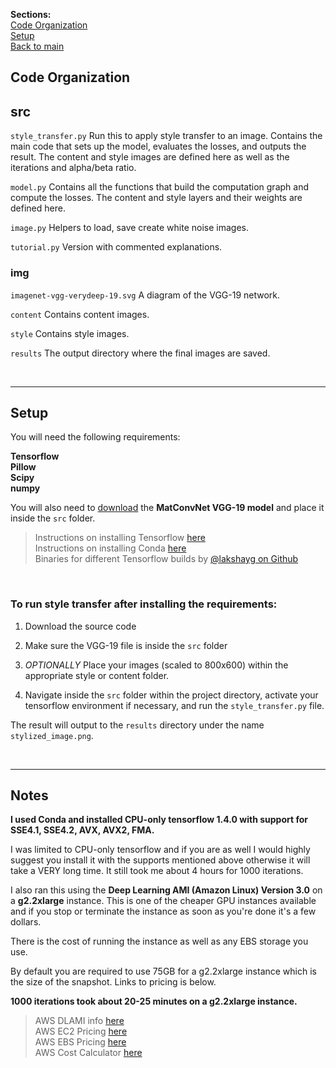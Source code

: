 **Sections:**  
[Code Organization](#organization)  
[Setup](#setup)  
[Back to main](./)
<br>

<a name="organization"></a>
## Code Organization

## src

`style_transfer.py`
Run this to apply style transfer to an image. Contains the main code that sets up the model, evaluates the losses, and outputs the result. The content and style images are defined here as well as the iterations and alpha/beta ratio.

`model.py`
Contains all the functions that build the computation graph and compute the losses. The content and style layers and their weights are defined here.

`image.py`
Helpers to load, save create white noise images.

`tutorial.py`
Version with commented explanations.

### img

`imagenet-vgg-verydeep-19.svg` A diagram of the VGG-19 network.

`content` Contains content images.

`style` Contains style images.

`results` The output directory where the final images are saved.

<br>

___
<a name="setup"></a>
## Setup

You will need the following requirements:

**Tensorflow  
Pillow  
Scipy  
numpy**

You will also need to [download](http://www.vlfeat.org/matconvnet/pretrained/#downloading-the-pre-trained-models) the **MatConvNet VGG-19 model** and place it inside the `src` folder.

> Instructions on installing Tensorflow [here](https://www.tensorflow.org/install/)  
> Instructions on installing Conda [here](https://conda.io/docs/user-guide/install/index.html)  
> Binaries for different Tensorflow builds by [@lakshayg on Github](https://github.com/lakshayg/tensorflow-build)

<br>

### To run style transfer after installing the requirements:

1. Download the source code

2. Make sure the VGG-19 file is inside the `src` folder

3. _OPTIONALLY_ Place your images (scaled to 800x600) within the appropriate style or content folder.

4. Navigate inside the `src` folder within the project directory, activate your tensorflow environment if necessary, and run the `style_transfer.py` file.

The result will output to the `results` directory under the name `stylized_image.png`.

<br>

___

## Notes

**I used Conda and installed CPU-only tensorflow 1.4.0 with support for SSE4.1, SSE4.2, AVX, AVX2, FMA.**

I was limited to CPU-only tensorflow and if you are as well I would highly suggest you install it with the supports mentioned above otherwise it will take a VERY long time. It still took me about 4 hours for 1000 iterations.

I also ran this using the **Deep Learning AMI (Amazon Linux) Version 3.0** on a **g2.2xlarge** instance. This is one of the cheaper GPU instances available and if you stop or terminate the instance as soon as you're done it's a few dollars.

There is the cost of running the instance as well as any EBS storage you use.

By default you are required to use 75GB for a g2.2xlarge instance which is the size of the snapshot. Links to pricing is below.

**1000 iterations took about 20-25 minutes on a g2.2xlarge instance.**


> AWS DLAMI info [here](https://docs.aws.amazon.com/dlami/latest/devguide/gs.html)    
> AWS EC2 Pricing [here](https://aws.amazon.com/ec2/pricing/)  
> AWS EBS Pricing [here](https://aws.amazon.com/ebs/pricing/)  
> AWS Cost Calculator [here](https://calculator.s3.amazonaws.com/index.html)
